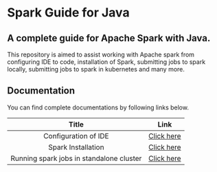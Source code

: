 # Spark Guide for Java
## A complete guide for Apache Spark with Java.
This repository is aimed to assist working with Apache spark from configuring IDE to code, installation of Spark, 
submitting jobs to spark locally, submitting jobs to spark in kubernetes and many more. 
## Documentation
You can find complete documentations by following links below.

|                  Title                   |                                                                                             Link                                                                                             |
|:----------------------------------------:|:--------------------------------------------------------------------------------------------------------------------------------------------------------------------------------------------:|
|           Configuration of IDE           |    [Click here](https://github.com/hariharasudhan006/Spark-Guide-for-Java/blob/3e6fc49c2de513ee63e780de1e883a6826e9e5c9/Documentations/Configuration%20of%20IDE/configuration_of_IDE.md)     |
|            Spark Installation            |   [Click here](https://github.com/hariharasudhan006/Spark-Guide-for-Java/blob/4672a025f26c078ea9836419b72de8eda354225c/Documentations/Installation%20of%20spark/installation_of_spark.md)    |
| Running spark jobs in standalone cluster | [Click here](https://github.com/hariharasudhan006/Spark-Guide-for-Java/blob/7fbde2541e2f94e655234cca7b9de2c1b6f19c79/Documentations/Running%20spark%20jobs/running_spark_jobs_standalone.md) |
